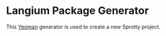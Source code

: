 # Langium Package Generator

This [Yeoman](https://yeoman.io) generator is used to create a new Sprotty project.